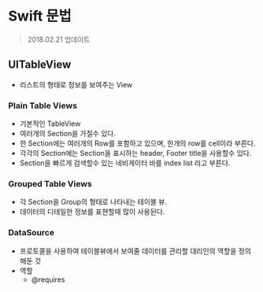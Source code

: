 # Swift 문법
> 2018.02.21 업데이트    

## UITableView
* 리스트의 형태로 정보를 보여주는 View

### Plain Table Views
* 기본적인 TableView  
* 여러개의 Section을 가질수 있다.   
* 한 Section에는 여러개의 Row를 포함하고 있으며, 한개의 row를 cell이라 부른다.
* 각각의 Section에는 Section을 표시하는 header, Footer title을 사용할수 있다.  
* Section을 빠르게 검색할수 있는 네비게이터 바를 index list 라고 부른다.

### Grouped Table Views
* 각 Section을 Group의 형태로 나타내는 테이블 뷰.  
* 데이터의 디테일한 정보를 표현할때 많이 사용된다.

### DataSource 
* 프로토콜을 사용하여 테이블뷰에서 보여줄 데이터를 관리할 대리인의 역할을 정의해둔 것
* 역할
    - @requires